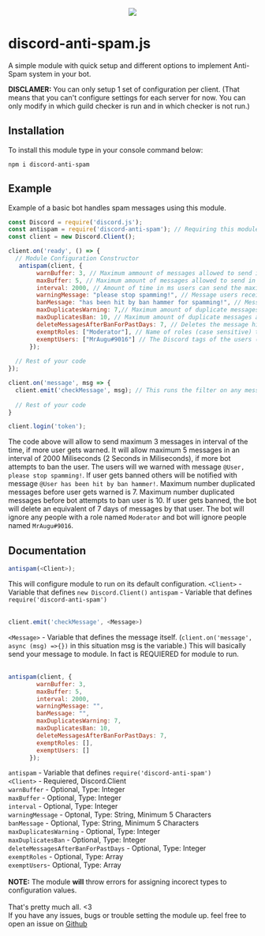 <p align="center"><a href="https://nodei.co/npm/discord-anti-spam/"><img src="https://nodei.co/npm/discord-anti-spam.png"></a></p>

# discord-anti-spam.js
A simple module with quick setup and different options to implement Anti-Spam system in your bot.

**DISCLAMER:** You can only setup 1 set of configuration per client. (That means that you can't configure settings for each server for now. You can only modify in which guild checker is run and in which checker is not run.) 

## Installation
To install this module type in your console command below:
```
npm i discord-anti-spam
```

## Example
Example of a basic bot handles spam messages using this module.

```js
const Discord = require('discord.js');
const antispam = require('discord-anti-spam'); // Requiring this module.
const client = new Discord.Client();

client.on('ready', () => {
  // Module Configuration Constructor
   antispam(client, {
        warnBuffer: 3, // Maximum ammount of messages allowed to send in the interval time before getting warned.
        maxBuffer: 5, // Maximum amount of messages allowed to send in the interval time before getting banned.
        interval: 2000, // Amount of time in ms users can send the maxim amount of messages(maxBuffer) before getting banned. 
        warningMessage: "please stop spamming!", // Message users receive when warned. (message starts with '@User, ' so you only need to input continue of it.) 
        banMessage: "has been hit by ban hammer for spamming!", // Message sent in chat when user is banned. (message starts with '@User, ' so you only need to input continue of it.) 
        maxDuplicatesWarning: 7,// Maximum amount of duplicate messages a user can send in a timespan before getting warned.
        maxDuplicatesBan: 10, // Maximum amount of duplicate messages a user can send in a timespan before getting banned.
        deleteMessagesAfterBanForPastDays: 7, // Deletes the message history of the banned user in x days.
        exemptRoles: ["Moderator"], // Name of roles (case sensitive) that are exempt from spam filter.
        exemptUsers: ["MrAugu#9016"] // The Discord tags of the users (e.g: MrAugu#9016) (case sensitive) that are exempt from spam filter.
      });
      
  // Rest of your code
});

client.on('message', msg => {
  client.emit('checkMessage', msg); // This runs the filter on any message bot receives in any guilds.
  
  // Rest of your code
}

client.login('token');
```
The code above will allow to send maximum 3 messages in interval of the time, if more user gets warned. It will allow maximum 5 messages in an interval of 2000 Miliseconds (2 Seconds in Miliseconds), if more bot attempts to ban the user. The users will we warned with message `@User, please stop spamming!`. If user gets banned others will be notified with message `@User has been hit by ban hammer!`. Maximum number duplicated messages before user gets warned is 7. Maximum number duplicated messages before bot attempts to ban user is 10. If user gets banned, the bot will delete an equivalent of 7 days of messages by that user. The bot will ignore any people with a role named `Moderator` and bot will ignore people named `MrAugu#9016`.

## Documentation

```js
antispam(<Client>);
```
This will configure module to run on its default configuration.
`<Client>` - Variable that defines `new Discord.Client()`
`antispam` - Variable that defines `require('discord-anti-spam')` <br>
<br>
```js
client.emit('checkMessage', <Message>)
```
`<Message>` - Variable that defines the message itself. (`client.on('message', async (msg) =>{})` in this situation msg is the <Message> variable.)
This will basically send your message to module. In fact is REQUIERED for module to run.<br>
<br>
```js
antispam(client, {
        warnBuffer: 3,
        maxBuffer: 5,
        interval: 2000,
        warningMessage: "",
        banMessage: "",
        maxDuplicatesWarning: 7,
        maxDuplicatesBan: 10,
        deleteMessagesAfterBanForPastDays: 7,
        exemptRoles: [],
        exemptUsers: []
      });
```
`antispam` - Variable that defines `require('discord-anti-spam')` <br>
`<Client>` - Requiered, Discord.Client<br>
`warnBuffer` - Optional, Type: Integer<br>
`maxBuffer` - Optional, Type: Integer<br>
`interval` - Optional, Type: Integer<br>
`warningMessage` - Optonal, Type: String, Minimum 5 Characters<br>
`banMessage` - Optional, Type: String, Minimum 5 Characters<br>
`maxDuplicatesWarning` - Optional, Type: Integer<br>
`maxDuplicatesBan` - Optional, Type: Integer<br>
`deleteMessagesAfterBanForPastDays` - Optional, Type: Integer<br>
`exemptRoles` - Optional, Type: Array<br>
`exemptUsers`- Optional, Type: Array<br>
<br>
**NOTE:** The module **will** throw errors for assigning incorect types to configuration values.<br>
<br>
That's pretty much all. <3<br>
If you have any issues, bugs or trouble setting the module up. feel free to open an issue on [Github](https://github.com/Michael-J-Scofield/discord-anti-spam)
